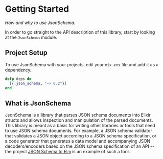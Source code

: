 # Getting Started

*How and why to use JsonSchema.*

In order to go straight to the API description of this library, start by looking
at the `JsonSchema` module.

## Project Setup

To use JsonSchema with your projects, edit your `mix.exs` file and add it as a
dependency.

```elixir
defp deps do
  [{:json_schema, "~> 0.2"}]
end
```

## What is JsonSchema

JsonSchema is a library that parses JSON schema documents into Elixir structs
and allows inspection and manipulation of the parsed documents. This library is
meant as a basis for writing other libraries or tools that need to use JSON
schema documents. For example, a JSON schema validator that validates a JSON
object according to a JSON schema specification, or a code generator that
generates a data model and accompanying JSON decoders/encoders based on the JSON
schema specification of an API -- the
project
[JSON Schema to Elm](https://github.com/dragonwasrobot/json-schema-to-elm) is an
example of such a tool.
